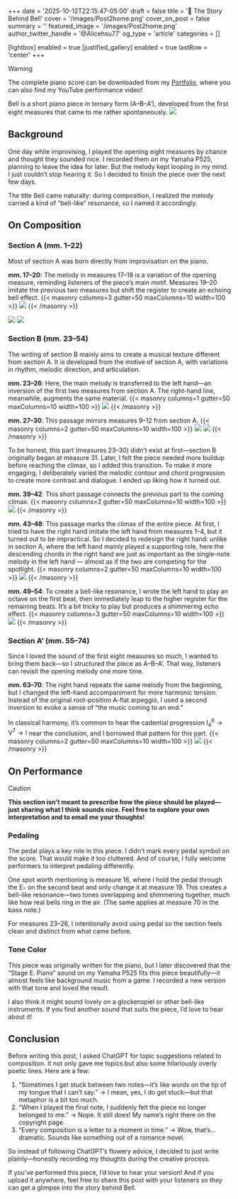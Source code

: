 +++
date = '2025-10-12T22:15:47-05:00'
draft = false
title = '🔔 The Story Behind Bell'
cover = '/images/Post2home.png'
cover_on_post = false
summary = ''
featured_image = '/images/Post2home.png'
author_twitter_handle = '@Alicehsu77' 
og_type = 'article'
categories = []

[lightbox]
enabled = true
[justified_gallery]
enabled = true
lastRow = 'center'
+++
> [!WARNING]
> The complete piano score can be downloaded from my [Portfolio](/en/portfolio/), where you can also find my YouTube performance video!

Bell is a short piano piece in ternary form (A–B–A’), developed from the first eight measures that came to me rather spontaneously.
![](/images/Post/2/1.png)

## Background
One day while improvising, I played the opening eight measures by chance and thought they sounded nice. I recorded them on my Yamaha P525, planning to leave the idea for later. But the melody kept looping in my mind. I just couldn’t stop hearing it. So I decided to finish the piece over the next few days.

The title Bell came naturally: during composition, I realized the melody carried a kind of “bell-like” resonance, so I named it accordingly.

## On Composition
### Section A (mm. 1–22)

Most of section A was born directly from improvisation on the piano.

**mm. 17–20:**
The melody in measures 17–18 is a variation of the opening measure, reminding listeners of the piece’s main motif. Measures 19–20 imitate the previous two measures but shift the register to create an echoing bell effect.
{{< masonry columns=3 gutter=50 maxColumns=10 width=100 >}}
![](/images/Post/2/2.png)
{{< /masonry >}}

![](/images/Post/2/3.png)
![](/images/Post/2/4.png)

### Section B (mm. 23–54)
The writing of section B mainly aims to create a musical texture different from section A. It is developed from the motive of section A, with variations in rhythm, melodic direction, and articulation.

**mm. 23–26**: Here, the main melody is transferred to the left hand—an inversion of the first two measures from section A. The right-hand line, meanwhile, augments the same material.
{{< masonry columns=1 gutter=50 maxColumns=10 width=100 >}}
![](/images/Post/2/5.png)
{{< /masonry >}}

**mm. 27–30**: This passage mirrors measures 9–12 from section A.
{{< masonry columns=2 gutter=50 maxColumns=10 width=100 >}}
![](/images/Post/2/8.png)
![](/images/Post/2/7.png)
{{< /masonry >}}

To be honest, this part (measures 23–30) didn’t exist at first—section B originally began at measure 31. Later, I felt the piece needed more buildup before reaching the climax, so I added this transition. To make it more engaging, I deliberately varied the melodic contour and chord progression to create more contrast and dialogue. I ended up liking how it turned out.

**mm. 39–42**: This short passage connects the previous part to the coming climax.
{{< masonry columns=2 gutter=50 maxColumns=10 width=100 >}}
![](/images/Post/2/9.png)
{{< /masonry >}}

**mm. 43–48**: This passage marks the climax of the entire piece. At first, I tried to have the right hand imitate the left hand from measures 1–4, but it turned out to be impractical. So I decided to redesign the right hand: unlike in section A, where the left hand mainly played a supporting role, here the descending chords in the right hand are just as important as the single-note melody in the left hand — almost as if the two are competing for the spotlight.
{{< masonry columns=2 gutter=50 maxColumns=10 width=100 >}}
![](/images/Post/2/10.png)
{{< /masonry >}}

**mm. 49–54**: To create a bell-like resonance, I wrote the left hand to play an octave on the first beat, then immediately leap to the higher register for the remaining beats. It’s a bit tricky to play but produces a shimmering echo effect.
{{< masonry columns=3 gutter=50 maxColumns=10 width=100 >}}
![](/images/Post/2/11.png)
{{< /masonry >}}

### Section A’ (mm. 55–74)

Since I loved the sound of the first eight measures so much, I wanted to bring them back—so I structured the piece as A–B–A’. That way, listeners can revisit the opening melody one more time.

**mm. 63–70**: The right hand repeats the same melody from the beginning, but I changed the left-hand accompaniment for more harmonic tension. Instead of the original root-position A-flat arpeggio, I used a second inversion to evoke a sense of “the music coming to an end.”

In classical harmony, it’s common to hear the cadential progression $\mathrm{I}^6_4 \rightarrow \mathrm{V}^7 \rightarrow \mathrm{I}$ near the conclusion, and I borrowed that pattern for this part.
{{< masonry columns=2 gutter=50 maxColumns=10 width=100 >}}
![](/images/Post/2/12.png)
{{< /masonry >}}

## On Performance

> [!CAUTION]
> **This section isn’t meant to prescribe how the piece should be played—just sharing what I think sounds nice. Feel free to explore your own interpretation and to email me your thoughts!**

### Pedaling

The pedal plays a key role in this piece. I didn’t mark every pedal symbol on the score. That would make it too cluttered. And of course, I fully welcome performers to interpret pedaling differently.

One spot worth mentioning is measure 16, where I hold the pedal through the E♭ on the second beat and only change it at measure 19. This creates a bell-like resonance—two tones overlapping and shimmering together, much like how real bells ring in the air. (The same applies at measure 70 in the bass note.)

For measures 23–26, I intentionally avoid using pedal so the section feels clean and distinct from what came before.

### Tone Color

This piece was originally written for the piano, but I later discovered that the “Stage E. Piano” sound on my Yamaha P525 fits this piece beautifully—it almost feels like background music from a game. I recorded a new version with that tone and loved the result.

I also think it might sound lovely on a glockenspiel or other bell-like instruments. If you find another sound that suits the piece, I’d love to hear about it!

## Conclusion

Before writing this post, I asked ChatGPT for topic suggestions related to composition. It not only gave me topics but also some hilariously overly poetic lines. Here are a few:

1. “Sometimes I get stuck between two notes—it’s like words on the tip of my tongue that I can’t say.” $\rightarrow$ I mean, yes, I do get stuck—but that metaphor is a bit too much.
2. “When I played the final note, I suddenly felt the piece no longer belonged to me.” $\rightarrow$ Nope. It still does! My name’s right there on the copyright page.
3. “Every composition is a letter to a moment in time.” $\rightarrow$ Wow, that’s... dramatic. Sounds like something out of a romance novel.

So instead of following ChatGPT’s flowery advice, I decided to just write plainly—honestly recording my thoughts during the creative process.

If you’ve performed this piece, I’d love to hear your version! And if you upload it anywhere, feel free to share this post with your listeners so they can get a glimpse into the story behind Bell.